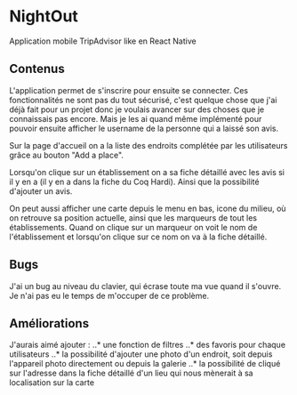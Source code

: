 # NightOut

Application mobile TripAdvisor like en React Native

## Contenus

L'application permet de s'inscrire pour ensuite se connecter. Ces fonctionnalités ne sont pas du tout sécurisé, c'est quelque chose que j'ai déjà fait pour un projet donc je voulais avancer sur des choses que je connaissais pas encore. Mais je les ai quand même implémenté pour pouvoir ensuite afficher le username de la personne qui a laissé son avis.

Sur la page d'accueil on a la liste des endroits complétée par les utilisateurs grâce au bouton "Add a place".

Lorsqu'on clique sur un établissement on a sa fiche détaillé avec les avis si il y en a (il y en a dans la fiche du Coq Hardi). Ainsi que la possibilité d'ajouter un avis.

On peut aussi afficher une carte depuis le menu en bas, icone du milieu, où on retrouve sa position actuelle, ainsi que les marqueurs de tout les établissements. Quand on clique sur un marqueur on voit le nom de l'établissement et lorsqu'on clique sur ce nom on va à la fiche détaillé.

## Bugs

J'ai un bug au niveau du clavier, qui écrase toute ma vue quand il s'ouvre. Je n'ai pas eu le temps de m'occuper de ce problème.

## Améliorations

J'aurais aimé ajouter :
..* une fonction de filtres
..* des favoris pour chaque utilisateurs
..* la possibilité d'ajouter une photo d'un endroit, soit depuis l'appareil photo directement ou depuis la galerie
..* la possibilité de cliqué sur l'adresse dans la fiche détaillé d'un lieu qui nous mènerait à sa localisation sur la carte